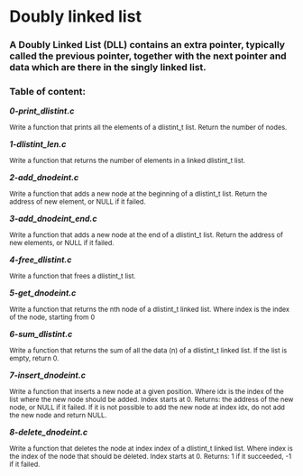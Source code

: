 # Doubly linked list
### A Doubly Linked List (DLL) contains an extra pointer, typically called the previous pointer, together with the next pointer and data which are there in the singly linked list.
### Table of content:
***0-print_dlistint.c***

<sub>Write a function that prints all the elements of a dlistint_t list. Return the number of nodes.</sub>

***1-dlistint_len.c***

<sub>Write a function that returns the number of elements in a linked dlistint_t list.</sub>

***2-add_dnodeint.c***

<sub>Write a function that adds a new node at the beginning of a dlistint_t list. Return the address of new element, or NULL if it failed.</sub>

***3-add_dnodeint_end.c***

<sub>Write a function that adds a new node at the end of a dlistint_t list. Return the address of new elements, or NULL if it failed.</sub>

***4-free_dlistint.c***

<sub>Write a function that frees a dlistint_t list.</sub>

***5-get_dnodeint.c***

<sub>Write a function that returns the nth node of a dlistint_t linked list. Where index is the index of the node, starting from 0</sub>

***6-sum_dlistint.c***

<sub>Write a function that returns the sum of all the data (n) of a dlistint_t linked list. If the list is empty, return 0.</sub>

***7-insert_dnodeint.c***

<sub>Write a function that inserts a new node at a given position. Where idx is the index of the list where the new node should be added. Index starts at 0. Returns: the address of the new node, or NULL if it failed. If it is not possible to add the new node at index idx, do not add the new node and return NULL.</sub>

***8-delete_dnodeint.c***

<sub>Write a function that deletes the node at index index of a dlistint_t linked list. Where index is the index of the node that should be deleted. Index starts at 0. Returns: 1 if it succeeded, -1 if it failed.</sub>
